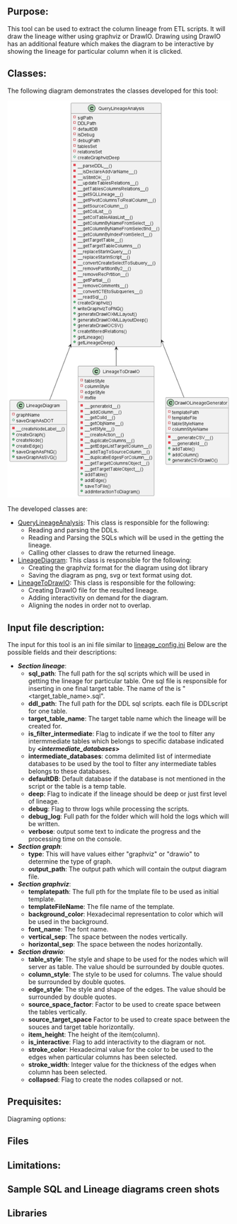 ## Purpose:
This tool can be used to extract the column lineage from ETL scripts.
It will draw the lineage wither using graphviz or DrawIO.
Drawing using DrawIO has an additional feature which makes the diagram to
be interactive by showing the lineage for particular column when it is clicked.

## Classes:
The following diagram demonstrates the classes developed for this tool:

![Screenshot of a comment on a GitHub issue showing an image, added in the Markdown, of an Octocat smiling and raising a tentacle.](./lineage_class_diagram.png)

The developed classes are:
- [QueryLineageAnalysis](./querylineage2.py):
This class is responsible for the following:
  * Reading and parsing the DDLs.
  * Reading and Parsing the SQLs which will be used in the getting the lineage.
  * Calling other classes to draw the returned lineage.
- [LineageDiagram](./lineage_diagram.py): 
This class is responsible for the following:
  * Creating the graphviz format for the diagram using dot library
  * Saving the diagram as png, svg or text format using dot.
- [LineageToDrawIO](./lineagetodrawio.py):
This class is responsible for the following:
  * Creating DrawIO file for the resulted lineage.
  * Adding interactivity on demand for the diagram.
  * Aligning the nodes in order not to overlap.

## Input file description:
The input for this tool is an ini file similar to [lineage_config.ini](./lineage_config.ini)
Below are the possible fields and their descriptions:
- **_Section lineage_**:
  * **sql_path**: The full path for the sql scripts which will be used in 
  getting the lineage for particular table. One sql file is responsible 
  for inserting in one final target table. The name of the is "<target_table_name>.sql". 
  * **ddl_path**: The full path for the DDL sql scripts. each file is DDLscript for one table.
  * **target_table_name**: The target table name which the lineage will be created for.
  * **is_filter_intermediate**: Flag to indicate if we the tool to filter any intermmediate tables
  which belongs to specific database indicated by **<_intermediate_databases_>**
  * **intermediate_databases**: comma delimited list of intermediate databases 
  to be used by the tool to filter any intermediate tables belongs to these databases.
  * **defaultDB**: Default database if the database is not mentioned in the script or the table
  is a temp table.
  * **deep**: Flag to indicate if the lineage should be deep or just first level of lineage.
  * **debug**: Flag to throw logs while processing the scripts.
  * **debug_log**: Full path for the folder which will hold the logs which will be written.
  * **verbose**: output some text to indicate the progress and the processing time on the console.
- **_Section graph_**:
  * **type**: This will have values either "graphviz" or "drawio" to determine the type of graph.
  * **output_path**: The output path which will contain the output diagram file.
- **_Section graphviz_**:
  * **templatepath**: The full pth for the tmplate file to be used as initial template.
  * **templateFileName**: The file name of the template.
  * **background_color**: Hexadecimal representation to color which will be used in the background.
  * **font_name**: The font name.
  * **vertical_sep**: The space between the nodes vertically.
  * **horizontal_sep**: The space between the nodes horizontally.
- **_Section drawio_**:
  * **table_style**: The style and shape to be used for the nodes which will server as table. 
  The value should be surrounded by double quotes.
  * **column_style**: The style to be used for columns. The value should be surrounded 
  by double quotes. 
  * **edge_style**: The style and shape of the edges. The value should be surrounded 
  by double quotes.
  * **source_space_factor**: Factor to be used to create space between the tables vertically.
  * **source_target_space** Factor to be used to create space between the souces and
  target table horizontally.
  * **item_height**: The height of the item(column).
  * **is_interactive**: Flag to add interactivity to the diagram or not.
  * **stroke_color**: Hexadecimal value for the color to be used to the 
  edges when particular columns has been selected.
  * **stroke_width**: Integer value for the thickness of the edges when column has been selected.
  * **collapsed**: Flag to create the nodes collapsed or not.

## Prequisites:
Diagraming options:

## Files
## Limitations:

## Sample SQL and Lineage diagrams creen shots

## Libraries